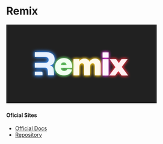 # Remix 
 <img src="assets/glowing_logo.png" alt="Welcome to Remix" width="400px">


#### Oficial Sites 

- [Official Docs](https://remix.run/docs/en/v1)
- [Repository](https://github.com/remix-run/remix#welcome-to-remix)

